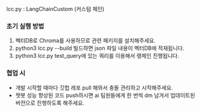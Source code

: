 lcc.py : LangChainCustom (커스텀 체인)

### 초기 실행 방법
1. 벡터DB로 Chroma를 사용하므로 관련 패키지를 설치해주세요.
2. python3 lcc.py --build
   빌드하면 json 파일 내용이 벡터DB에 적재됩니다.
3. python3 lcc.py
   test_query에 있는 쿼리를 이용해서 랭체인 진행됩니다.

### 협업 시
- 개발 시작할 때마다 깃헙 레포 pull 해와서 충돌 관리하고 시작해주세요.
- 챗봇 성능 향상된 코드 push하시면 ai 팀원들에게 한 번씩 dm 남겨서 업데이트된 버전으로 진행하도록 해주세요.
